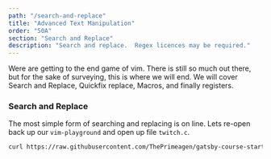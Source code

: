 ```yaml
---
path: "/search-and-replace"
title: "Advanced Text Manipulation"
order: "50A"
section: "Search and Replace"
description: "Search and replace.  Regex licences may be required."
---
```


Were are getting to the end game of vim.  There is still so much out there, but
for the sake of surveying, this is where we will end.  We will cover Search and
Replace, Quickfix replace, Macros, and finally registers.

### Search and Replace
The most simple form of searching and replacing is on line.  Lets re-open back
up our `vim-playground` and open up file `twitch.c`.

```bash
curl https://raw.githubusercontent.com/ThePrimeagen/gatsby-course-starter/master/course-website/lessons/exercise-3-search-and-replace.md > exercise && vim exercise
```



